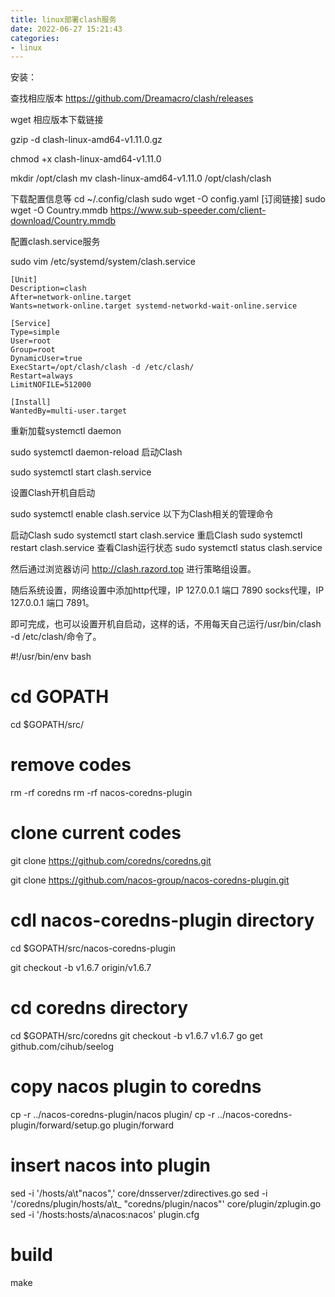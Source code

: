 ```yaml
---
title: linux部署clash服务 
date: 2022-06-27 15:21:43
categories:
- linux
---
```


安装：

查找相应版本
https://github.com/Dreamacro/clash/releases

wget 相应版本下载链接

gzip -d clash-linux-amd64-v1.11.0.gz

chmod +x clash-linux-amd64-v1.11.0

mkdir /opt/clash
mv clash-linux-amd64-v1.11.0 /opt/clash/clash


下载配置信息等
cd ~/.config/clash
sudo wget -O config.yaml [订阅链接]
sudo wget -O Country.mmdb https://www.sub-speeder.com/client-download/Country.mmdb


配置clash.service服务

sudo vim /etc/systemd/system/clash.service

```
[Unit] 
Description=clash
After=network-online.target
Wants=network-online.target systemd-networkd-wait-online.service
​
[Service]
Type=simple
User=root
Group=root
DynamicUser=true
ExecStart=/opt/clash/clash -d /etc/clash/
Restart=always
LimitNOFILE=512000
​
[Install]
WantedBy=multi-user.target
```

重新加载systemctl daemon

sudo systemctl daemon-reload
启动Clash

sudo systemctl start clash.service

设置Clash开机自启动

sudo systemctl enable clash.service
以下为Clash相关的管理命令

启动Clash
sudo systemctl start clash.service
重启Clash
sudo systemctl restart clash.service
查看Clash运行状态
sudo systemctl status clash.service

然后通过浏览器访问 http://clash.razord.top 进行策略组设置。

随后系统设置，网络设置中添加http代理，IP 127.0.0.1 端口 7890 socks代理，IP 127.0.0.1 端口 7891。

即可完成，也可以设置开机自启动，这样的话，不用每天自己运行/usr/bin/clash -d /etc/clash/命令了。


#!/usr/bin/env bash
# cd GOPATH
cd $GOPATH/src/

# remove codes
rm -rf coredns
rm -rf nacos-coredns-plugin

# clone current codes
git clone https://github.com/coredns/coredns.git

git clone https://github.com/nacos-group/nacos-coredns-plugin.git

# cdl nacos-coredns-plugin directory
cd $GOPATH/src/nacos-coredns-plugin

git checkout -b v1.6.7 origin/v1.6.7
# cd coredns directory
cd $GOPATH/src/coredns
git checkout -b v1.6.7 v1.6.7
go get github.com/cihub/seelog

# copy nacos plugin to coredns
cp -r ../nacos-coredns-plugin/nacos plugin/
cp -r ../nacos-coredns-plugin/forward/setup.go plugin/forward

# insert nacos into plugin
sed -i '/hosts/a\\t"nacos",' core/dnsserver/zdirectives.go
sed -i '/coredns\/plugin\/hosts/a\\t_ "coredns/plugin/nacos"' core/plugin/zplugin.go
sed -i '/hosts:hosts/a\nacos:nacos' plugin.cfg

# build
make